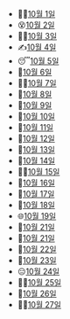 - 🙋‍♀️[10월 1일](10.1_자습.md)
- 😵[10월 2일](10.2_자습.md)
- 🧙‍♂️[10월 3일](10.3_자습.md)
- ✍️[10월 4일](10.4_django.md)
- 😴[10월 5일](10.5_django.md)
- 😤[10월 6일](10.6_django.md)
- 👩‍🦰[10월 7일](10.7_project.md)
- 🤴[10월 8일](10.8_자습.md)
- 🕺[10월 9일](10.9_자습.md)
- 💼[10월 10일](10.10_자습.md)
- 🦴[10월 11일](10.11_django.md)
- 🐑[10월 12일](10.12_django.md)
- 🌺[10월 13일](10.13_django.md)
- 👶[10월 14일](10.14_project.md)
- 🧙‍♂️[10월 15일](10.15_자습.md)
- 💂[10월 16일](10.16_자습.md)
- 🦍[10월 17일](10.17_django.md)
- 👒[10월 18일](10.18_django.md)
- 🌐[10월 19일](10.19_django.md)
- 🍰[10월 21일](10.20_django.md)
- 🧊[10월 21일](10.21_project.md)
- 🦷[10월 22일](10.22_%EC%9E%90%EC%8A%B5.md)
- 🥵[10월 23일](10.22_자습.md)
- 😑[10월 24일](10.24_django.md)
- 🙆‍♂️[10월 25일](10.25_django.md)
- 🤠[10월 26일](10.26_django.md)
- 👨‍🎓[10월 27일](10.27_django.md)
